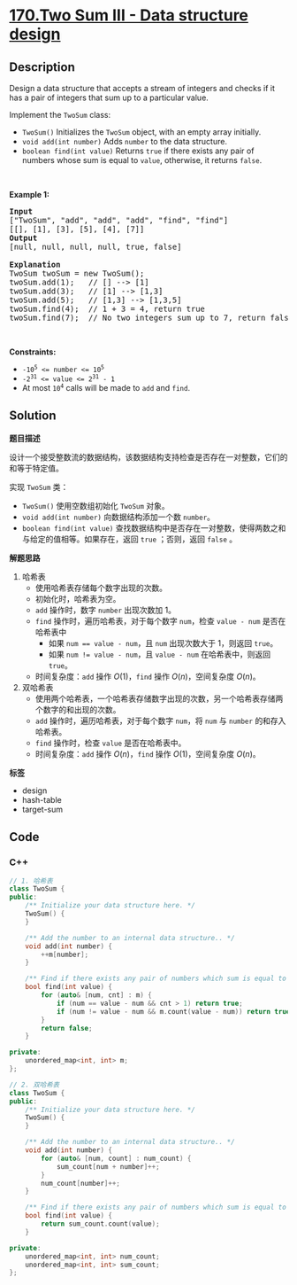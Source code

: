 # [170.Two Sum III - Data structure design](https://leetcode.com/problems/two-sum-iii---data-structure-design/description/)

## Description

<p>Design a data structure that accepts a stream of integers and checks if it has a pair of integers that sum up to a particular value.</p>

<p>Implement the <code>TwoSum</code> class:</p>

<ul>
  <li><code>TwoSum()</code> Initializes the <code>TwoSum</code> object, with an empty array initially.</li>
  <li><code>void add(int number)</code> Adds <code>number</code> to the data structure.</li>
  <li><code>boolean find(int value)</code> Returns <code>true</code> if there exists any pair of numbers whose sum is equal to <code>value</code>, otherwise, it returns <code>false</code>.</li>
</ul>

<p>&nbsp;</p>
<p><strong class="example">Example 1:</strong></p>

<pre>
<strong>Input</strong>
[&quot;TwoSum&quot;, &quot;add&quot;, &quot;add&quot;, &quot;add&quot;, &quot;find&quot;, &quot;find&quot;]
[[], [1], [3], [5], [4], [7]]
<strong>Output</strong>
[null, null, null, null, true, false]

<strong>Explanation</strong>
TwoSum twoSum = new TwoSum();
twoSum.add(1);   // [] --&gt; [1]
twoSum.add(3);   // [1] --&gt; [1,3]
twoSum.add(5);   // [1,3] --&gt; [1,3,5]
twoSum.find(4);  // 1 + 3 = 4, return true
twoSum.find(7);  // No two integers sum up to 7, return false
</pre>

<p>&nbsp;</p>
<p><strong>Constraints:</strong></p>

<ul>
  <li><code>-10<sup>5</sup> &lt;= number &lt;= 10<sup>5</sup></code></li>
  <li><code>-2<sup>31</sup> &lt;= value &lt;= 2<sup>31</sup> - 1</code></li>
  <li>At most <code>10<sup>4</sup></code> calls will be made to <code>add</code> and <code>find</code>.</li>
</ul>

## Solution

**题目描述**

设计一个接受整数流的数据结构，该数据结构支持检查是否存在一对整数，它们的和等于特定值。

实现 `TwoSum` 类：

- `TwoSum()` 使用空数组初始化 `TwoSum` 对象。
- `void add(int number)` 向数据结构添加一个数 `number`。
- `boolean find(int value)` 查找数据结构中是否存在一对整数，使得两数之和与给定的值相等。如果存在，返回 `true` ；否则，返回 `false` 。

**解题思路**

1. 哈希表
   - 使用哈希表存储每个数字出现的次数。
   - 初始化时，哈希表为空。
   - `add` 操作时，数字 `number` 出现次数加 1。
   - `find` 操作时，遍历哈希表，对于每个数字 `num`，检查 `value - num` 是否在哈希表中
     - 如果 `num == value - num`，且 `num` 出现次数大于 1，则返回 `true`。
     - 如果 `num != value - num`，且 `value - num` 在哈希表中，则返回 `true`。
   - 时间复杂度：`add` 操作 $O(1)$，`find` 操作 $O(n)$，空间复杂度 $O(n)$。
2. 双哈希表
   - 使用两个哈希表，一个哈希表存储数字出现的次数，另一个哈希表存储两个数字的和出现的次数。
   - `add` 操作时，遍历哈希表，对于每个数字 `num`，将 `num` 与 `number` 的和存入哈希表。
   - `find` 操作时，检查 `value` 是否在哈希表中。
   - 时间复杂度：`add` 操作 $O(n)$，`find` 操作 $O(1)$，空间复杂度 $O(n)$。

**标签**

- design
- hash-table
- target-sum

<!-- code start -->
## Code

### C++

```cpp
// 1. 哈希表
class TwoSum {
public:
    /** Initialize your data structure here. */
    TwoSum() {
    }

    /** Add the number to an internal data structure.. */
    void add(int number) {
        ++m[number];
    }

    /** Find if there exists any pair of numbers which sum is equal to the value. */
    bool find(int value) {
        for (auto& [num, cnt] : m) {
            if (num == value - num && cnt > 1) return true;
            if (num != value - num && m.count(value - num)) return true;
        }
        return false;
    }

private:
    unordered_map<int, int> m;
};
```

```cpp
// 2. 双哈希表
class TwoSum {
public:
    /** Initialize your data structure here. */
    TwoSum() {
    }

    /** Add the number to an internal data structure.. */
    void add(int number) {
        for (auto& [num, count] : num_count) {
            sum_count[num + number]++;
        }
        num_count[number]++;
    }

    /** Find if there exists any pair of numbers which sum is equal to the value. */
    bool find(int value) {
        return sum_count.count(value);
    }

private:
    unordered_map<int, int> num_count;
    unordered_map<int, int> sum_count;
};
```

<!-- code end -->
